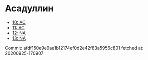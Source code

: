 # Асадуллин
- [10: AC](10.md)
- [11: AC](11.md)
- [12: NA](12.md)
- [13: NA](13.md)

Commit: afdf150e9e9ae1b12174ef0d2e42f83a5956c801
 fetched at: 20200925-170907
